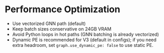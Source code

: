 # Performance Optimization

- Use vectorized GNN path (default)
- Keep batch sizes conservative on 24GB VRAM
- Avoid Python loops in hot paths (GNN batching is already vectorized)
- Dynamic PE is recommended for V3 (default in configs); if you need extra headroom, set `graph.use_dynamic_pe: false` to use static PE.
